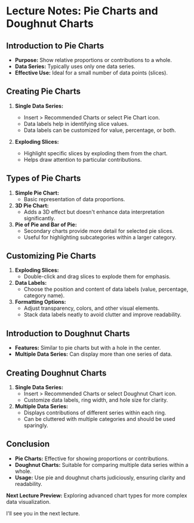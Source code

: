 
# Lecture Notes: Pie Charts and Doughnut Charts

## Introduction to Pie Charts
- **Purpose:** Show relative proportions or contributions to a whole.
- **Data Series:** Typically uses only one data series.
- **Effective Use:** Ideal for a small number of data points (slices).

## Creating Pie Charts
1. **Single Data Series:**
   - Insert > Recommended Charts or select Pie Chart icon.
   - Data labels help in identifying slice values.
   - Data labels can be customized for value, percentage, or both.

2. **Exploding Slices:**
   - Highlight specific slices by exploding them from the chart.
   - Helps draw attention to particular contributions.

## Types of Pie Charts
1. **Simple Pie Chart:**
   - Basic representation of data proportions.
2. **3D Pie Chart:**
   - Adds a 3D effect but doesn't enhance data interpretation significantly.
3. **Pie of Pie and Bar of Pie:**
   - Secondary charts provide more detail for selected pie slices.
   - Useful for highlighting subcategories within a larger category.

## Customizing Pie Charts
1. **Exploding Slices:**
   - Double-click and drag slices to explode them for emphasis.
2. **Data Labels:**
   - Choose the position and content of data labels (value, percentage, category name).
3. **Formatting Options:**
   - Adjust transparency, colors, and other visual elements.
   - Stack data labels neatly to avoid clutter and improve readability.

## Introduction to Doughnut Charts
- **Features:** Similar to pie charts but with a hole in the center.
- **Multiple Data Series:** Can display more than one series of data.

## Creating Doughnut Charts
1. **Single Data Series:**
   - Insert > Recommended Charts or select Doughnut Chart icon.
   - Customize data labels, ring width, and hole size for clarity.
2. **Multiple Data Series:**
   - Displays contributions of different series within each ring.
   - Can be cluttered with multiple categories and should be used sparingly.

## Conclusion
- **Pie Charts:** Effective for showing proportions or contributions.
- **Doughnut Charts:** Suitable for comparing multiple data series within a whole.
- **Usage:** Use pie and doughnut charts judiciously, ensuring clarity and readability.

**Next Lecture Preview:** Exploring advanced chart types for more complex data visualization.

I'll see you in the next lecture.
